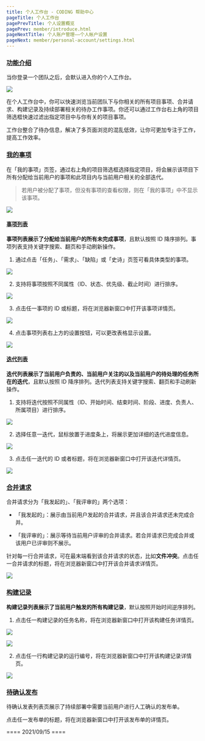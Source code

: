 ```yaml
---
title: 个人工作台 - CODING 帮助中心
pageTitle: 个人工作台
pagePrevTitle: 个人设置概览
pagePrev: member/introduce.html
pageNextTitle: 个人账户管理——个人帐户设置
pageNext: member/personal-account/settings.html
---
```


### [功能介绍](#intro)

当你登录一个团队之后，会默认进入你的个人工作台。

![](https://help-assets.codehub.cn/enterprise/20210910103753.png)

在个人工作台中，你可以快速浏览当前团队下与你相关的所有项目事项、合并请求、构建记录及持续部署相关的待办工作事项。你还可以通过工作台右上角的项目筛选框快速过滤出指定项目中与你有关的项目事项。

工作台整合了待办信息，解决了多页面浏览的混乱低效，让你可更加专注于工作，提高工作效率。

### [我的事项](#item)


在「我的事项」页签，通过右上角的项目筛选框选择指定项目，将会展示该项目下所有分配给当前用户的事项和此项目内与当前用户相关的全部迭代。

> 若用户被分配了事项，但没有事项的查看权限，则在「我的事项」中不显示该事项。

![](https://help-assets.codehub.cn/enterprise/20210910105030.png)
#### [事项列表](#item-list)

**事项列表展示了分配给当前用户的所有未完成事项**，且默认按照 ID 降序排列。事项列表支持关键字搜索、翻页和手动刷新操作。

1.  通过点击「任务」、「需求」、「缺陷」或「史诗」页签可看具体类型的事项。

![](https://help-assets.codehub.cn/enterprise/20210910110736.png)

2.  支持将事项按照不同属性（ID、状态、优先级、截止时间）进行排序。

![](https://help-assets.codehub.cn/enterprise/20210910110339.png)

3.  点击任一事项的 ID 或标题，将在浏览器新窗口中打开该事项详情页。

![](https://help-assets.codehub.cn/enterprise/20210910111101.png)

4.  点击事项列表右上方的设置按钮，可以更改表格显示设置。

![](https://help-assets.codehub.cn/enterprise/20210910111427.png)
#### [迭代列表](#iteration-list)

**迭代列表展示了当前用户负责的、当前用户关注的以及当前用户的待处理的任务所在的迭代**，且默认按照 ID 降序排列。迭代列表支持关键字搜索、翻页和手动刷新操作。

1.  支持将迭代按照不同属性（ID、开始时间、结束时间、阶段、进度、负责人、所属项目）进行排序。

![](https://help-assets.codehub.cn/enterprise/20210910111917.png)

2.  选择任意一迭代，鼠标放置于进度条上，将展示更加详细的迭代进度信息。

![](https://help-assets.codehub.cn/enterprise/20210910112044.png)

3.  点击任一迭代的 ID 或者标题，将在浏览器新窗口中打开该迭代详情页。

![](https://help-assets.codehub.cn/enterprise/20210910112147.png)

### [合并请求](#merge-request)

合并请求分为「我发起的」、「我评审的」两个选项：

-   「我发起的」：展示由当前用户发起的合并请求，并且该合并请求还未完成合并。

-   「我评审的」：展示等待当前用户评审的合并请求。若合并请求已完成合并或该用户已评审则不展示。

针对每一行合并请求，可在最末端看到该合并请求的状态，比如**文件冲突**。点击任一合并请求的标题，将在浏览器新窗口中打开该合并请求详情页。

![](https://help-assets.codehub.cn/enterprise/20210910112536.png)

### [构建记录](#build-history)

**构建记录列表展示了当前用户触发的所有构建记录**，默认按照开始时间逆序排列。

1.  点击任一构建记录的任务名称，将在浏览器新窗口中打开该构建任务详情页。

![](https://help-assets.codehub.cn/enterprise/20210910113104.png)

![](https://help-assets.codehub.cn/enterprise/20210910113611.png)


2.  点击任一行构建记录的运行编号，将在浏览器新窗口中打开该构建记录详情页。

![](https://help-assets.codehub.cn/enterprise/20210910113724.png)

### [待确认发布](#release)

待确认发表列表页展示了持续部署中需要当前用户进行人工确认的发布单。

点击任一发布单的标题，将在浏览器新窗口中打开该发布单的详情页。

==== 2021/09/15 ====
